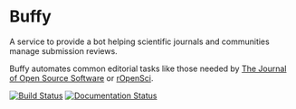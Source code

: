 # Buffy

A service to provide a bot helping scientific journals and communities manage submission reviews.

Buffy automates common editorial tasks like those needed by [The Journal of Open Source Software](https://joss.theoj.org/) or [rOpenSci](https://ropensci.org/).

[![Build Status](https://github.com/openjournals/buffy/actions/workflows/tests.yml/badge.svg)](https://github.com/openjournals/buffy/actions/workflows/tests.yml)
[![Documentation Status](https://readthedocs.org/projects/buffy/badge/?version=latest)](https://buffy.readthedocs.io/en/latest/?badge=latest)

